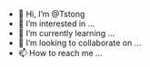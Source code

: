 - 👋 Hi, I’m @Tstong
- 👀 I’m interested in ...
- 🌱 I’m currently learning ...
- 💞️ I’m looking to collaborate on ...
- 📫 How to reach me ...

<!---
Tstong/Tstong is a ✨ special ✨ repository because its `README.md` (this file) appears on your GitHub profile.
You can click the Preview link to take a look at your changes.
--->
